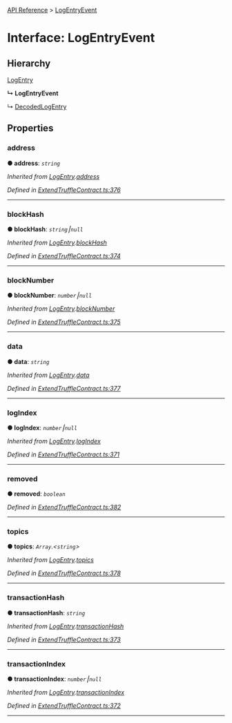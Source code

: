 [API Reference](../README.md) > [LogEntryEvent](../interfaces/LogEntryEvent.md)



# Interface: LogEntryEvent

## Hierarchy


 [LogEntry](LogEntry.md)

**↳ LogEntryEvent**

↳  [DecodedLogEntry](DecodedLogEntry.md)











## Properties
<a id="address"></a>

###  address

**●  address**:  *`string`* 

*Inherited from [LogEntry](LogEntry.md).[address](LogEntry.md#address)*

*Defined in [ExtendTruffleContract.ts:376](https://github.com/daostack/arc.js/blob/61e5f90/lib/ExtendTruffleContract.ts#L376)*





___

<a id="blockHash"></a>

###  blockHash

**●  blockHash**:  *`string`⎮`null`* 

*Inherited from [LogEntry](LogEntry.md).[blockHash](LogEntry.md#blockHash)*

*Defined in [ExtendTruffleContract.ts:374](https://github.com/daostack/arc.js/blob/61e5f90/lib/ExtendTruffleContract.ts#L374)*





___

<a id="blockNumber"></a>

###  blockNumber

**●  blockNumber**:  *`number`⎮`null`* 

*Inherited from [LogEntry](LogEntry.md).[blockNumber](LogEntry.md#blockNumber)*

*Defined in [ExtendTruffleContract.ts:375](https://github.com/daostack/arc.js/blob/61e5f90/lib/ExtendTruffleContract.ts#L375)*





___

<a id="data"></a>

###  data

**●  data**:  *`string`* 

*Inherited from [LogEntry](LogEntry.md).[data](LogEntry.md#data)*

*Defined in [ExtendTruffleContract.ts:377](https://github.com/daostack/arc.js/blob/61e5f90/lib/ExtendTruffleContract.ts#L377)*





___

<a id="logIndex"></a>

###  logIndex

**●  logIndex**:  *`number`⎮`null`* 

*Inherited from [LogEntry](LogEntry.md).[logIndex](LogEntry.md#logIndex)*

*Defined in [ExtendTruffleContract.ts:371](https://github.com/daostack/arc.js/blob/61e5f90/lib/ExtendTruffleContract.ts#L371)*





___

<a id="removed"></a>

###  removed

**●  removed**:  *`boolean`* 

*Defined in [ExtendTruffleContract.ts:382](https://github.com/daostack/arc.js/blob/61e5f90/lib/ExtendTruffleContract.ts#L382)*





___

<a id="topics"></a>

###  topics

**●  topics**:  *`Array`.<`string`>* 

*Inherited from [LogEntry](LogEntry.md).[topics](LogEntry.md#topics)*

*Defined in [ExtendTruffleContract.ts:378](https://github.com/daostack/arc.js/blob/61e5f90/lib/ExtendTruffleContract.ts#L378)*





___

<a id="transactionHash"></a>

###  transactionHash

**●  transactionHash**:  *`string`* 

*Inherited from [LogEntry](LogEntry.md).[transactionHash](LogEntry.md#transactionHash)*

*Defined in [ExtendTruffleContract.ts:373](https://github.com/daostack/arc.js/blob/61e5f90/lib/ExtendTruffleContract.ts#L373)*





___

<a id="transactionIndex"></a>

###  transactionIndex

**●  transactionIndex**:  *`number`⎮`null`* 

*Inherited from [LogEntry](LogEntry.md).[transactionIndex](LogEntry.md#transactionIndex)*

*Defined in [ExtendTruffleContract.ts:372](https://github.com/daostack/arc.js/blob/61e5f90/lib/ExtendTruffleContract.ts#L372)*





___


